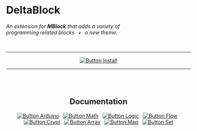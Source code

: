 
# DeltaBlock

*An extension for **MBlock** that adds a variety of* <br>
*programming related blocks  +  a new theme.*

<br>

<div align = center>

---

[![Button Install]][Install]

---


<br>
<br>

## Documentation

[![Button Arduino]][Arduino] 
[![Button Math]][Math] 
[![Button Logic]][Logic] 
[![Button Flow]][Flow] 
[![Button Crypt]][Crypt] 
[![Button Array]][Array] 
[![Button Map]][Map] 
[![Button Set]][Set]

</div>

<br>
<br>


<!--[ Buttons ]~~~~~~~~~~~~~~~~~~~~~~~~~~~~~~~~~~~~~~~~~~~~~~~~~~~~~~~~~~~~~~-->

[Button Install]: https://img.shields.io/badge/Install-E40046?style=for-the-badge&logoColor=white&logo=DocuSign

[Button Arduino]: https://img.shields.io/badge/Arduino-00979D?style=for-the-badge
[Button String]: https://img.shields.io/badge/String-C61C3E?style=for-the-badge
[Button Crypt]: https://img.shields.io/badge/Crypt-66459B?style=for-the-badge
[Button Array]: https://img.shields.io/badge/Array-F68315?style=for-the-badge
[Button Logic]: https://img.shields.io/badge/Logic-0E70CB?style=for-the-badge
[Button Flow]: https://img.shields.io/badge/Flow-0099FF?style=for-the-badge
[Button Math]: https://img.shields.io/badge/Math-337AB7?style=for-the-badge
[Button Map]: https://img.shields.io/badge/Map-43B02A?style=for-the-badge
[Button Set]: https://img.shields.io/badge/Set-CB2E6D?style=for-the-badge


<!--[ Pages ]~~~~~~~~~~~~~~~~~~~~~~~~~~~~~~~~~~~~~~~~~~~~~~~~~~~~~~~~~~~~~~~~-->

[Install]:  https://deltablock.github.io/DeltaBlock/Documentation/Installation

[Arduino]: https://deltablock.github.io/DeltaBlock/Documentation/Category/Arduino.html
[String]: https://deltablock.github.io/DeltaBlock/Documentation/Category/String.html
[Crypt]: https://deltablock.github.io/DeltaBlock/Documentation/Category/Crypt.html
[Array]: https://deltablock.github.io/DeltaBlock/Documentation/Category/Array.html
[Logic]: https://deltablock.github.io/DeltaBlock/Documentation/Category/Logic.html
[Flow]: https://deltablock.github.io/DeltaBlock/Documentation/Category/Flow.html
[Math]: https://deltablock.github.io/DeltaBlock/Documentation/Category/Math.html
[Map]: https://deltablock.github.io/DeltaBlock/Documentation/Category/Map.html
[Set]: https://deltablock.github.io/DeltaBlock/Documentation/Category/Set.html

